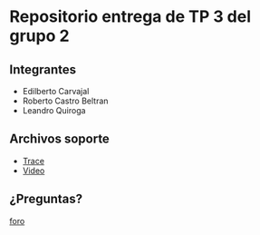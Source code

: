 # Repositorio entrega de TP 3 del grupo 2

## Integrantes

- Edilberto Carvajal
- Roberto Castro Beltran
- Leandro Quiroga

## Archivos soporte

- [Trace](https://drive.google.com/file/d/1QhS2cWuKrNbGuhVXA5bPEs9erm4WGXe_/view?usp=sharing)
- [Video](https://drive.google.com/file/d/1MUfJ6KS_vVQEnrjWt-2UlBx3DKp8U-Jt/view?usp=sharing)


## ¿Preguntas?

[foro](https://campusposgrado.fi.uba.ar/mod/forum/view.php?id=10780)



